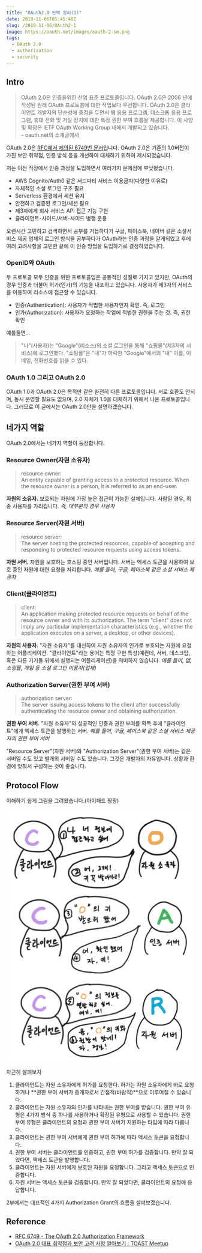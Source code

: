 ```yaml
---
title: "OAuth2.0 완벽 정리(1)"
date: 2019-11-06T05:45:48Z
slug: /2019-11-06/OAuth2-1
image: https://oauth.net/images/oauth-2-sm.png
tags:
  - OAuth 2.0
  - authorization
  - security
---
```


## Intro

> OAuth 2.0은 인증을위한 산업 표준 프로토콜입니다. OAuth 2.0은 2006 년에 작성된 원래 OAuth 프로토콜에 대한 작업보다 우선합니다. OAuth 2.0은 클라이언트 개발자의 단순성에 중점을 두면서 웹 응용 프로그램, 데스크톱 응용 프로그램, 휴대 전화 및 거실 장치에 대한 특정 권한 부여 흐름을 제공합니다. 이 사양 및 확장은 IETF OAuth Working Group 내에서 개발되고 있습니다.<br />\- oauth.net의 소개글에서

OAuth 2.0은 [RFC에서 제의된 6749번 문서](https://tools.ietf.org/html/rfc6749)입니다.
OAuth 2.0은 기존의 1.0버전이 가진 보안 취약점, 인증 방식 등을 개선하여 대체하기 위하여 제시되었습니다.

저는 이전 직장에서 인증 과정을 도입하면서 여러가지 문제점에 부딪혔습니다.

- AWS Cognito/Auth0 같은 서드파티 서비스 이용금지(다양한 이유로)
- 자체적인 소셜 로그인 구조 필요
- Serverless 환경에서 세션 유지
- 안전하고 검증된 로그인/세션 필요
- 제3자에게 회사 서비스 API 접근 기능 구현
- 클라이언트-사이드/서버-사이드 병행 운용

오랜시간 고민하고 검색하면서 공부를 거듭하다가 구글, 페이스북, 네이버 같은 소셜서비스 제공 업체의 로그인 방식을 공부하다가 OAuth라는 인증 과정을 알게되었고 후에 여러 고려사항을 고민한 끝에 이 인증 방법을 도입하기로 결정하였습니다.

### OpenID와 OAuth

두 프로토콜 모두 인증을 위한 프로토콜임은 공통적인 성질로 가지고 있지만, OAuth의 경우 인증과 더불어 허가(인가)의 기능을 내포하고 있습니다. 사용자가 제3자의 서비스를 이용하여 리소스에 접근할 수 있습니다.

- 인증(Authentication): 사용자가 적법한 사용자인지 확인. 즉, 로그인
- 인가(Authorization): 사용자가 요청하는 작업에 적법한 권한을 주는 것. 즉, 권한 확인

예를들면...

> "나"(사용자)는 "Google"(리소스)의 소셜 로그인을 통해 "쇼핑몰"(제3자의 서비스)에 로그인했다. "쇼핑몰"은 "내"가 허락한 "Google"에서의 "내" 이름, 이메일, 전화번호를 읽을 수 있다.

### OAuth 1.0 그리고 OAuth 2.0

OAuth 1.0과 OAuth 2.0은 목적만 같은 완전히 다른 프로토콜입니다. 서로 호환도 안되며, 동시 운영할 필요도 없으며, 2.0 자체가 1.0을 대체하기 위해서 나온 프로토콜입니다. 그러므로 이 글에서는 OAuth 2.0만을 설명하겠습니다.

## 네가지 역할

OAuth 2.0에서는 네가지 역할이 등장합니다.

### Resource Owner(자원 소유자)

> resource owner:<br />
> An entity capable of granting access to a protected resource.
> When the resource owner is a person, it is referred to as an end-user.

**자원의 소유자.** 보호되는 자원에 가장 높은 접근이 가능한 실체입니다. 사람일 경우, 최종 사용자를 가리킵니다. _즉, 대부분의 경우 사용자_

### Resource Server(자원 서버)

> resource server:<br />
> The server hosting the protected resources, capable of accepting and responding to protected resource requests using access tokens.

**자원 서버.** 자원을 보호하는 호스팅 중인 서버입니다. 서버는 엑세스 토큰을 사용하여 보호 중인 자원에 대한 요청을 처리합니다. _예를 들어, 구글, 페이스북 같은 소셜 서비스 제공자_

### Client(클라이언트)

> client:<br />
> An application making protected resource requests on behalf of the resource owner and with its authorization. The term "client" does not imply any particular implementation characteristics (e.g., whether the application executes on a server, a desktop, or other devices).

**자원의 사용자.** "자원 소유자"를 대신하여 자원 소유자의 인가로 보호되는 자원에 요청하는 어플리케이션. "클라이언트"라는 용어는 특정 구현 특성(예컨데, 서버, 데스크탑, 혹은 다른 기기들 위에서 실행되는 어플리케이션)을 의미하지 않습니다. _예를 들어, 앱, 쇼핑몰, 게임 등 소셜 로그인 이용자(업체)_

### Authorization Server(권한 부여 서버)

> authorization server:<br />
> The server issuing access tokens to the client after successfully authenticating the resource owner and obtaining authorization.

**권한 부여 서버.** "자원 소유자"와 성공적인 인증과 권한 부여를 획득 후에 "클라이언트"에게 엑세스 토큰을 발행하는 서버. _예를 들어, 구글, 페이스북 같은 소셜 서비스 제공자의 권한 부여 서버_

"Resource Server"(자원 서버)와 "Authorization Server"(권한 부여 서버)는 같은 서버일 수도 있고 별개의 서버일 수도 있습니다. 그것은 개발자의 자유입니다. 상황과 환경에 맞춰서 구성하는 것이 좋습니다.

## Protocol Flow

이해하기 쉽게 그림을 그려왔습니다.(아이패드 짱짱)

![Protocol Flow](../../images/blog/2019-11-06/Protocol-Flow.png)

차근히 살펴보자

1. 클라이언트는 자원 소유자에게 허가를 요청한다. 허가는 자원 소유자에게 바로 요청하거나 **권한 부여 서버가 중개자로서 간접적(바람직)**으로 이루어질 수 있습니다.
2. 클라이언트는 자원 소유자의 인가를 나타내는 권한 부여를 받습니다. 권한 부여 유형은 4가지 방식 중 하나를 사용하거나 확장된 유형으로 사용할 수 있습니다. 권한 부여 유형은 클라이언트의 요청과 권한 부여 서버가 지원하는 타입에 따라 다릅니다.
3. 클라이언트는 권한 부여 서버에게 권한 부여 허가에 따라 액세스 토큰을 요청합니다.
4. 권한 부여 서버는 클라이언트를 인증하고, 권한 부여 허가를 검증합니다. 만약 잘 되었다면, 액세스 토큰을 발행합니다.
5. 클라이언트는 자원 서버에게 보호된 자원을 요청합니다. 그리고 액세스 토큰으로 인증합니다.
6. 자원 서버는 액세스 토큰을 검증합니다. 만약 잘 되었다면, 클라이언트의 요청에 응답합니다.

2부에서는 대표적인 4가지 Authorization Grant의 흐름을 살펴보겠습니다.

## Reference

- [RFC 6749 - The OAuth 2.0 Authorization Framework](https://tools.ietf.org/html/rfc6749)
- [OAuth 2.0 대표 취약점과 보안 고려 사항 알아보기 : TOAST Meetup](https://meetup.toast.com/posts/105)
